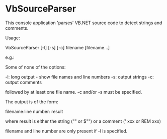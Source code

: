 # VbSourceParser

This console application 'parses' VB.NET source code to detect strings and comments.

Usage:

  VbSourceParser [-l] [-s] [-c] filename [filename...]

e.g.:

Some of none of the options:

-l: long output - show file names and line numbers
-s: output strings
-c: output comments

followed by at least one file name. -c and/or -s must be specified.

The output is of the form:

filename:line number: result

where result is either the string ("" or $"") or a comment (' xxx or REM xxx)

filename and line number are only present if -l is specified.

